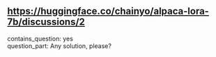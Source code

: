 ## https://huggingface.co/chainyo/alpaca-lora-7b/discussions/2

contains_question: yes  
question_part: Any solution, please?